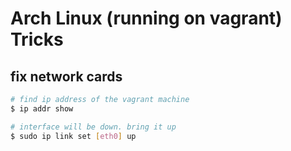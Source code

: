 # Arch Linux (running on vagrant) Tricks

## fix network cards

```sh
# find ip address of the vagrant machine
$ ip addr show

# interface will be down. bring it up
$ sudo ip link set [eth0] up
```
